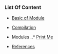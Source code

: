 ### List Of Content
*  [Basic of Module](readme/module-structure.md)
*  [Compilation](readme/compile.md)

*  Modules
..* [Print Me](readme/print_me.md)

*  [References](readme/references.md)